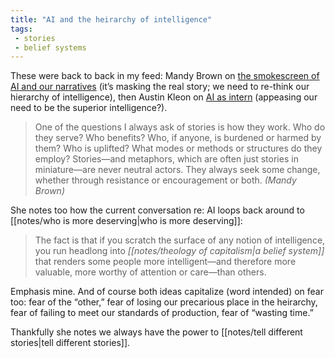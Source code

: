 ```yaml
---
title: "AI and the heirarchy of intelligence"
tags: 
 - stories
 - belief systems
---
```


These were back to back in my feed: Mandy Brown on [the smokescreen of AI and our narratives](https://aworkinglibrary.com/writing/smoke-screen) (it’s masking the real story; we need to re-think our hierarchy of intelligence), then Austin Kleon on [AI as intern](https://austinkleon.com/2023/03/22/ai-as-intern/) (appeasing our need to be the superior intelligence?).

> One of the questions I always ask of stories is how they work. Who do they serve? Who benefits? Who, if anyone, is burdened or harmed by them? Who is uplifted? What modes or methods or structures do they employ? Stories—and metaphors, which are often just stories in miniature—are never neutral actors. They always seek some change, whether through resistance or encouragement or both. *(Mandy Brown)*

She notes too how the current conversation re: AI loops back around to [[notes/who is more deserving|who is more deserving]]:

> The fact is that if you scratch the surface of any notion of intelligence, you run headlong into *[[notes/theology of capitalism|a belief system]]* that renders some people more intelligent—and therefore more valuable, more worthy of attention or care—than others.

Emphasis mine. And of course both ideas capitalize (word intended) on fear too: fear of the “other,” fear of losing our precarious place in the heirarchy, fear of failing to meet our standards of production, fear of “wasting time.”

Thankfully she notes we always have the power to [[notes/tell different stories|tell different stories]].
